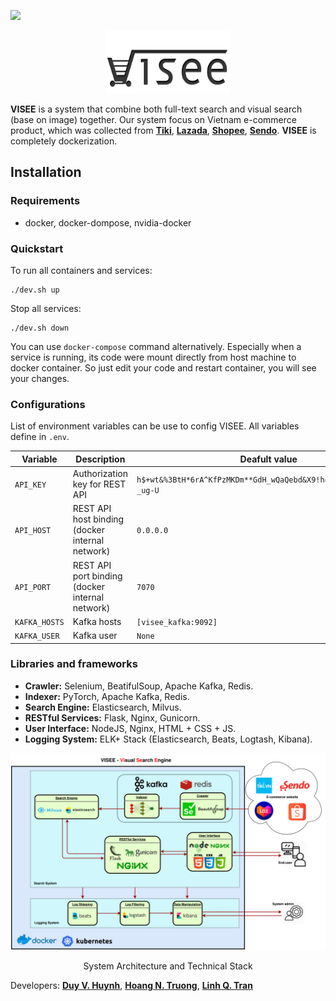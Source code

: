 ![](https://github.com/vndee/visee/workflows/CI/badge.svg)
<p align="center">
  <img width="200" height="100" src="https://raw.githubusercontent.com/vndee/visee/master/imgs/logo.png?token=AGXWHAHFKIENLEQPVIJOZZK6QTQRQ">
</p>

**VISEE** is a system that combine both full-text search and visual search (base on image) together. Our system focus on 
Vietnam e-commerce product, which was collected from [**Tiki**](https://tiki.vn/), [**Lazada**](https://www.lazada.vn/), [**Shopee**](https://shopee.vn/),
[**Sendo**](https://www.sendo.vn/). **VISEE** is completely dockerization.

## Installation

### Requirements

- docker, docker-dompose, nvidia-docker

### Quickstart

To run all containers and services: 

    ./dev.sh up

Stop all services:

    ./dev.sh down
    
You can use `docker-compose` command alternatively. Especially when a service is running, its code were mount directly
from host machine to docker container. So just edit your code and restart container, you will see your changes.

### Configurations

List of environment variables can be use to config VISEE. All variables define in `.env`.

| Variable | Description | Deafult value |
|----------|-------------|---------------|
|`API_KEY`| Authorization key for REST API|`h$+wt&%3BtH*6rA^KfPzMKDm**GdH_wQaQebd&X9!h=nNVjrt+pn8GNB5%-_ug-U`|
|`API_HOST`| REST API host binding (docker internal network)|`0.0.0.0`|
|`API_PORT`| REST API port binding (docker internal network)|`7070`|
|`KAFKA_HOSTS`| Kafka hosts | `[visee_kafka:9092]`|
|`KAFKA_USER`| Kafka user| `None`|

### Libraries and frameworks

- **Crawler:** Selenium, BeatifulSoup, Apache Kafka, Redis.
- **Indexer:** PyTorch, Apache Kafka, Redis.
- **Search Engine:** Elasticsearch, Milvus.
- **RESTful Services:** Flask, Nginx, Gunicorn.
- **User Interface:** NodeJS, Nginx, HTML + CSS + JS.
- **Logging System:** ELK+ Stack (Elasticsearch, Beats, Logtash, Kibana).
 
<p align="center">
  <img src="https://raw.githubusercontent.com/vndee/visee/master/imgs/visee.png?token=AGXWHAGPQ5HJLX5WGY5ZC326QTSKE">
  <p align="center">System Architecture and Technical Stack</p>
</p>

Developers: [**Duy V. Huynh**](https://github.com/vndee), [**Hoang N. Truong**](https://github.com/hoangperry/), [**Linh Q. Tran**](https://github.com/tql247/)
